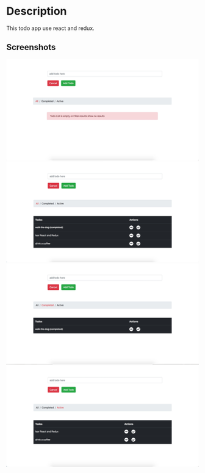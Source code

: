 # Description

This todo app use react and redux. 

## Screenshots

![](/screenshots/00.jpg)
![](/screenshots/01.jpg)
![](/screenshots/03.jpg)
![](/screenshots/04.jpg)

